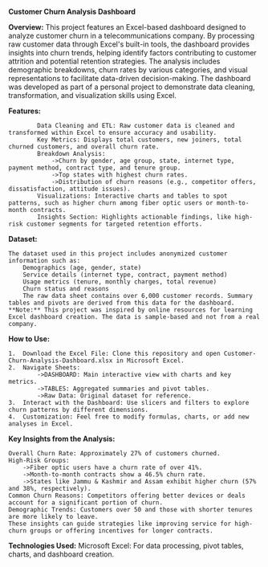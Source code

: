 **Customer Churn Analysis Dashboard**

**Overview:**
This project features an Excel-based dashboard designed to analyze customer churn in a telecommunications company. By processing raw customer data through Excel's built-in tools, the dashboard provides insights into churn trends, helping identify factors contributing to customer attrition and potential retention strategies. The analysis includes demographic breakdowns, churn rates by various categories, and visual representations to facilitate data-driven decision-making.
    The dashboard was developed as part of a personal project to demonstrate data cleaning, transformation, and visualization skills using Excel.
	
**Features:**

        	Data Cleaning and ETL: Raw customer data is cleaned and transformed within Excel to ensure accuracy and usability.
        	Key Metrics: Displays total customers, new joiners, total churned customers, and overall churn rate.
            Breakdown Analysis:
                ->Churn by gender, age group, state, internet type, payment method, contract type, and tenure group.
                ->Top states with highest churn rates.
                ->Distribution of churn reasons (e.g., competitor offers, dissatisfaction, attitude issues).
            Visualizations: Interactive charts and tables to spot patterns, such as higher churn among fiber optic users or month-to-month contracts.
            Insights Section: Highlights actionable findings, like high-risk customer segments for targeted retention efforts.
			
**Dataset:**

	The dataset used in this project includes anonymized customer information such as:
	    Demographics (age, gender, state)
	    Service details (internet type, contract, payment method)
	    Usage metrics (tenure, monthly charges, total revenue)
	    Churn status and reasons
        The raw data sheet contains over 6,000 customer records. Summary tables and pivots are derived from this data for the dashboard.  
	**Note:** This project was inspired by online resources for learning Excel dashboard creation. The data is sample-based and not from a real company.

**How to Use:**

	1.	Download the Excel File: Clone this repository and open Customer-Churn-Analysis-Dashboard.xlsx in Microsoft Excel.
    2.	Navigate Sheets:
        	->DASHBOARD: Main interactive view with charts and key metrics.
    	    ->TABLES: Aggregated summaries and pivot tables.
    	    ->Raw Data: Original dataset for reference.
    3.	Interact with the Dashboard: Use slicers and filters to explore churn patterns by different dimensions.
    4.	Customization: Feel free to modify formulas, charts, or add new analyses in Excel.

**Key Insights from the Analysis:**

 	Overall Churn Rate: Approximately 27% of customers churned.
	High-Risk Groups:
    	->Fiber optic users have a churn rate of over 41%.
	    ->Month-to-month contracts show a 46.5% churn rate.
	    ->States like Jammu & Kashmir and Assam exhibit higher churn (57% and 38%, respectively).
    Common Churn Reasons: Competitors offering better devices or deals account for a significant portion of churn.
	Demographic Trends: Customers over 50 and those with shorter tenures are more likely to leave.
    These insights can guide strategies like improving service for high-churn groups or offering incentives for longer contracts.

**Technologies Used:**
    Microsoft Excel: For data processing, pivot tables, charts, and dashboard creation. 
